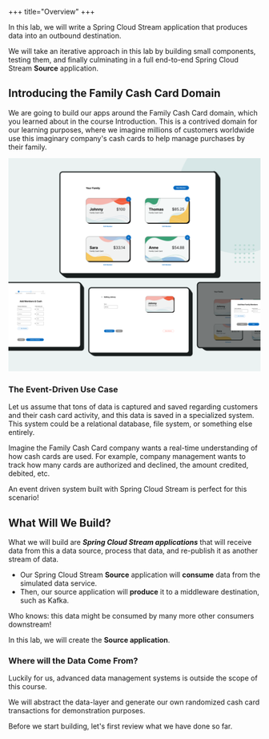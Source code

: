 +++
title="Overview"
+++

In this lab, we will write a Spring Cloud Stream application that produces data into an outbound destination.

We will take an iterative approach in this lab by building small components, testing them, and finally culminating in a full end-to-end Spring Cloud Stream **Source** application.

## Introducing the Family Cash Card Domain

We are going to build our apps around the Family Cash Card domain, which you learned about in the course Introduction. This is a contrived domain for our learning purposes, where we imagine millions of customers worldwide use this imaginary company's cash cards to help manage purchases by their family.

![Family Cash Cards](https://raw.githubusercontent.com/spring-academy/spring-academy-assets/main/courses/course-spring-brasb-build-a-rest-api/NEWcardUI.png)

### The Event-Driven Use Case

Let us assume that tons of data is captured and saved regarding customers and their cash card activity, and this data is saved in a specialized system. This system could be a relational database, file system, or something else entirely.

Imagine the Family Cash Card company wants a real-time understanding of how cash cards are used. For example, company management wants to track how many cards are authorized and declined, the amount credited, debited, etc.

An event driven system built with Spring Cloud Stream is perfect for this scenario!

## What Will We Build?

What we will build are **_Spring Cloud Stream applications_** that will receive data from this a data source, process that data, and re-publish it as another stream of data.

- Our Spring Cloud Stream **Source** application will **consume** data from the simulated data service.
- Then, our source application will **produce** it to a middleware destination, such as Kafka.

Who knows: this data might be consumed by many more other consumers downstream!

In this lab, we will create the **Source application**.

### Where will the Data Come From?

Luckily for us, advanced data management systems is outside the scope of this course.

We will abstract the data-layer and generate our own randomized cash card transactions for demonstration purposes.

Before we start building, let's first review what we have done so far.
